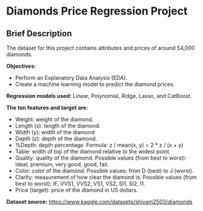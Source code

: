 # Diamonds Price Regression Project

## Brief Description 
The dataset for this project contains attributes and prices of around 54,000 diamonds. 

**Objectives:**
* Perform an Explanatory Data Analysis (EDA).
* Create a machine learning model to predict the diamond prices. 

**Regression models used:** Linear, Polynomial, Ridge, Lasso, and CatBoost. 

**The ten features and target are:** 
* Weight: weight of the diamond.
* Length (x): length of the diamond.
* Width (y): width of the diamond
* Depth (z): depth of the diamond.
* %Depth: depth percentage. Formula: z / mean(x, y) = 2 * z / (x + y)
* Table: width of top of the diamond relative to the widest point.
* Quality: quality of the diamond. Possible values (from best to worst): ideal, premium, very good, good, fair.
* Color: color of the diamond. Possible values: from D (best) to J (worst).
* Clarity: measurement of how clear the diamond is. Possible values (from best to worst): IF, VVS1, VVS2, VS1, VS2, SI1, SI2, I1.
* Price (target): price of the diamond in US dollars.

**Dataset source:** https://www.kaggle.com/datasets/shivam2503/diamonds 
